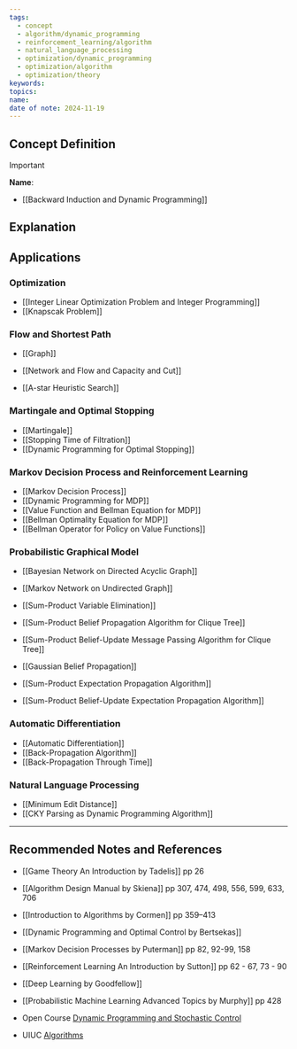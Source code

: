 ```yaml
---
tags:
  - concept
  - algorithm/dynamic_programming
  - reinforcement_learning/algorithm
  - natural_language_processing
  - optimization/dynamic_programming
  - optimization/algorithm
  - optimization/theory
keywords: 
topics: 
name: 
date of note: 2024-11-19
---
```


## Concept Definition

>[!important]
>**Name**: 



- [[Backward Induction and Dynamic Programming]]

## Explanation



## Applications


### Optimization

- [[Integer Linear Optimization Problem and Integer Programming]]
- [[Knapscak Problem]]


### Flow and Shortest Path

- [[Graph]]
- [[Network and Flow and Capacity and Cut]]

- [[A-star Heuristic Search]]


### Martingale and Optimal Stopping

- [[Martingale]]
- [[Stopping Time of Filtration]]
- [[Dynamic Programming for Optimal Stopping]]


### Markov Decision Process and Reinforcement Learning

- [[Markov Decision Process]]
- [[Dynamic Programming for MDP]]
- [[Value Function and Bellman Equation for MDP]]
- [[Bellman Optimality Equation for MDP]]
- [[Bellman Operator for Policy on Value Functions]]


### Probabilistic Graphical Model

- [[Bayesian Network on Directed Acyclic Graph]]
- [[Markov Network on Undirected Graph]]

- [[Sum-Product Variable Elimination]]
- [[Sum-Product Belief Propagation Algorithm for Clique Tree]]
- [[Sum-Product Belief-Update Message Passing Algorithm for Clique Tree]]
- [[Gaussian Belief Propagation]]
- [[Sum-Product Expectation Propagation Algorithm]]
- [[Sum-Product Belief-Update Expectation Propagation Algorithm]]


### Automatic Differentiation

- [[Automatic Differentiation]]
- [[Back-Propagation Algorithm]]
- [[Back-Propagation Through Time]]


### Natural Language Processing

- [[Minimum Edit Distance]]
- [[CKY Parsing as Dynamic Programming Algorithm]]



-----------
##  Recommended Notes and References


- [[Game Theory An Introduction by Tadelis]] pp 26

- [[Algorithm Design Manual by Skiena]] pp 307, 474, 498, 556, 599, 633, 706
- [[Introduction to Algorithms by Cormen]] pp 359–413
- [[Dynamic Programming and Optimal Control by Bertsekas]]

- [[Markov Decision Processes by Puterman]] pp 82, 92-99, 158
- [[Reinforcement Learning An Introduction by Sutton]] pp 62 - 67, 73 - 90

- [[Deep Learning by Goodfellow]]
- [[Probabilistic Machine Learning Advanced Topics by Murphy]] pp 428


- Open Course [Dynamic Programming and Stochastic Control](https://ocw.mit.edu/courses/6-231-dynamic-programming-and-stochastic-control-fall-2015/)
- UIUC  [Algorithms](http://jeffe.cs.illinois.edu/teaching/algorithms/book/Algorithms-JeffE.pdf)

